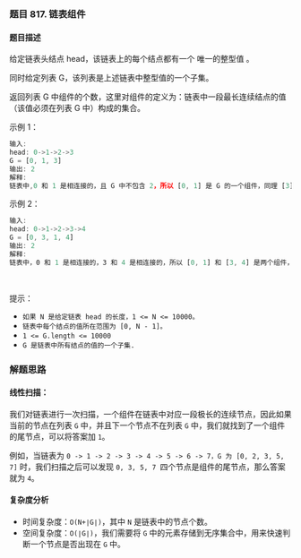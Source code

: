 ### 题目 817. 链表组件
#### 题目描述
给定链表头结点 head，该链表上的每个结点都有一个 唯一的整型值 。

同时给定列表 G，该列表是上述链表中整型值的一个子集。

返回列表 G 中组件的个数，这里对组件的定义为：链表中一段最长连续结点的值（该值必须在列表 G 中）构成的集合。


示例 1：

```js
输入: 
head: 0->1->2->3
G = [0, 1, 3]
输出: 2
解释: 
链表中,0 和 1 是相连接的，且 G 中不包含 2，所以 [0, 1] 是 G 的一个组件，同理 [3] 也是一个组件，故返回 2。
```
示例 2：

```js
输入: 
head: 0->1->2->3->4
G = [0, 3, 1, 4]
输出: 2
解释: 
链表中，0 和 1 是相连接的，3 和 4 是相连接的，所以 [0, 1] 和 [3, 4] 是两个组件，故返回 2。
```
 

提示：

- `如果 N 是给定链表 head 的长度，1 <= N <= 10000。`
- `链表中每个结点的值所在范围为 [0, N - 1]。`
- `1 <= G.length <= 10000`
- `G 是链表中所有结点的值的一个子集.`

### 解题思路
#### 线性扫描：
我们对链表进行一次扫描，一个组件在链表中对应一段极长的连续节点，因此如果当前的节点在列表 `G` 中，并且下一个节点不在列表 `G` 中，我们就找到了一个组件的尾节点，可以将答案加 `1`。

例如，当链表为 `0 -> 1 -> 2 -> 3 -> 4 -> 5 -> 6 -> 7，G 为 [0, 2, 3, 5, 7]` 时，我们扫描之后可以发现 `0, 3, 5, 7 `四个节点是组件的尾节点，那么答案就为 `4`。

#### 复杂度分析
- 时间复杂度：`O(N+∣G∣)`，其中 `N` 是链表中的节点个数。
- 空间复杂度：`O(∣G∣)`，我们需要将 `G` 中的元素存储到无序集合中，用来快速判断一个节点是否出现在 `G` 中。
